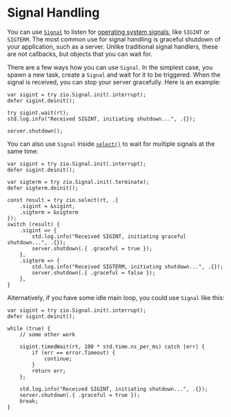 # Signal Handling

You can use [`Signal`](apidocs/#zio.Signal) to listen for
[operating system signals](https://en.wikipedia.org/wiki/Signal_(IPC)), like `SIGINT` or `SIGTERM`. The most common use for signal handling is graceful shutdown of your
application, such as a server. Unlike traditional signal handlers, these are not callbacks,
but objects that you can wait for.

There are a few ways how you can use `Signal`. In the simplest case, you
spawn a new task, create a `Signal` and wait for it to be triggered. When
the signal is received, you can stop your server gracefully. Here is an example:

```zig
var sigint = try zio.Signal.init(.interrupt);
defer sigint.deinit();

try sigint.wait(rt);
std.log.info("Received SIGINT, initiating shutdown...", .{});

server.shutdown();
```

You can also use `Signal` inside [`select()`](apidocs/#zio.select) to wait
for multiple signals at the same time:

```zig
var sigint = try zio.Signal.init(.interrupt);
defer sigint.deinit();

var sigterm = try zio.Signal.init(.terminate);
defer sigterm.deinit();

const result = try zio.select(rt, .{ 
    .sigint = &sigint,
    .sigterm = &sigterm
});
switch (result) {
    .sigint => {
        std.log.info("Received SIGINT, initiating graceful shutdown...", .{});
        server.shutdown(.{ .graceful = true });
    },
    .sigterm => {
        std.log.info("Received SIGTERM, initiating shutdown...", .{});
        server.shutdown(.{ .graceful = false });
    },
}
```

Alternatively, if you have some idle main loop, you could use `Signal` like this:

```zig
var sigint = try zio.Signal.init(.interrupt);
defer sigint.deinit();

while (true) {
    // some other work

    sigint.timedWait(rt, 100 * std.time.ns_per_ms) catch |err| {
        if (err == error.Timeout) {
            continue;
        }
        return err;
    };

    std.log.info("Received SIGINT, initiating shutdown...", .{});
    server.shutdown(.{ .graceful = true });
    break;
}
```
